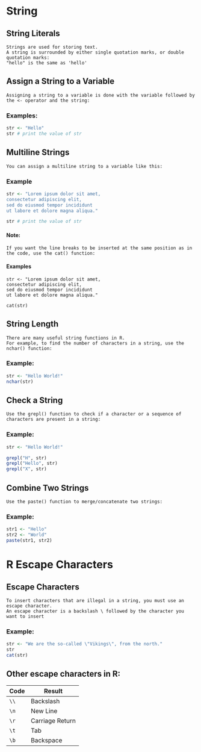 # String

## String Literals
    Strings are used for storing text.
    A string is surrounded by either single quotation marks, or double quotation marks:
    "hello" is the same as 'hello'

## Assign a String to a Variable
    Assigning a string to a variable is done with the variable followed by the <- operator and the string:

### Examples:

```R
str <- "Hello"
str # print the value of str
```

## Multiline Strings
    You can assign a multiline string to a variable like this:
### Example

```R
str <- "Lorem ipsum dolor sit amet,
consectetur adipiscing elit,
sed do eiusmod tempor incididunt
ut labore et dolore magna aliqua."

str # print the value of str
```
#### Note:
    If you want the line breaks to be inserted at the same position as in the code, use the cat() function:
#### Examples
    str <- "Lorem ipsum dolor sit amet,
    consectetur adipiscing elit,
    sed do eiusmod tempor incididunt
    ut labore et dolore magna aliqua."

    cat(str)


## String Length
    There are many useful string functions in R.
    For example, to find the number of characters in a string, use the nchar() function:

### Example:

```R
str <- "Hello World!"
nchar(str)
```
## Check a String
    Use the grepl() function to check if a character or a sequence of characters are present in a string:

### Example:
```R
str <- "Hello World!"

grepl("H", str)
grepl("Hello", str)
grepl("X", str)

```

## Combine Two Strings
    Use the paste() function to merge/concatenate two strings:

### Example:
```R
str1 <- "Hello"
str2 <- "World"
paste(str1, str2)
```

# R Escape Characters

## Escape Characters
    To insert characters that are illegal in a string, you must use an escape character.
    An escape character is a backslash \ followed by the character you want to insert
### Example:
```R
str <- "We are the so-called \"Vikings\", from the north."
str
cat(str)
```

## Other escape characters in R:

| Code   | Result          |
|--------|-----------------|
| `\\`   | Backslash       |
| `\n`   | New Line        |
| `\r`   | Carriage Return |
| `\t`   | Tab             |
| `\b`   | Backspace       |
